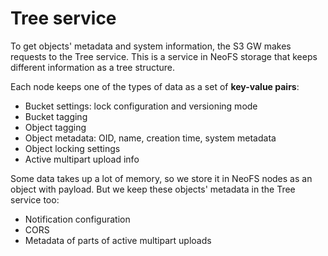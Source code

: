 # Tree service

To get objects' metadata and system information, the S3 GW makes requests to the Tree service. 
This is a service in NeoFS storage that keeps different information as a tree structure. 

Each node keeps one of the types of data as a set of **key-value pairs**:
* Bucket settings: lock configuration and versioning mode 
* Bucket tagging
* Object tagging
* Object metadata: OID, name, creation time, system metadata
* Object locking settings
* Active multipart upload info

Some data takes up a lot of memory, so we store it in NeoFS nodes as an object with payload. 
But we keep these objects' metadata in the Tree service too:
* Notification configuration
* CORS
* Metadata of parts of active multipart uploads
